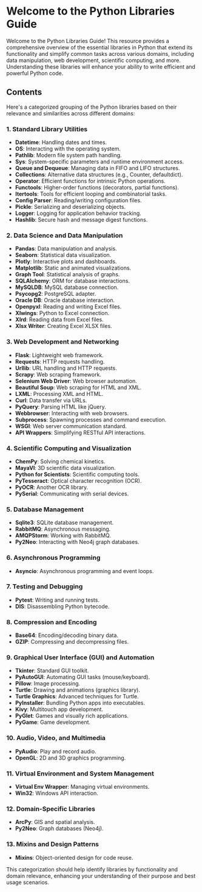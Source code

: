 # Welcome to the Python Libraries Guide

Welcome to the Python Libraries Guide! This resource provides a comprehensive overview of the essential libraries in Python that extend its functionality and simplify common tasks across various domains, including data manipulation, web development, scientific computing, and more. Understanding these libraries will enhance your ability to write efficient and powerful Python code.

## Contents

Here's a categorized grouping of the Python libraries based on their relevance and similarities across different domains:

### 1. **Standard Library Utilities**
- **Datetime**: Handling dates and times.
- **OS**: Interacting with the operating system.
- **Pathlib**: Modern file system path handling.
- **Sys**: System-specific parameters and runtime environment access.
- **Queue and Dequeue**: Managing data in FIFO and LIFO structures.
- **Collections**: Alternative data structures (e.g., Counter, defaultdict).
- **Operator**: Efficient functions for intrinsic Python operations.
- **Functools**: Higher-order functions (decorators, partial functions).
- **Itertools**: Tools for efficient looping and combinatorial tasks.
- **Config Parser**: Reading/writing configuration files.
- **Pickle**: Serializing and deserializing objects.
- **Logger**: Logging for application behavior tracking.
- **Hashlib**: Secure hash and message digest functions.

### 2. **Data Science and Data Manipulation**
- **Pandas**: Data manipulation and analysis.
- **Seaborn**: Statistical data visualization.
- **Plotly**: Interactive plots and dashboards.
- **Matplotlib**: Static and animated visualizations.
- **Graph Tool**: Statistical analysis of graphs.
- **SQLAlchemy**: ORM for database interactions.
- **MySQLDB**: MySQL database connection.
- **Psycopg2**: PostgreSQL adapter.
- **Oracle DB**: Oracle database interaction.
- **Openpyxl**: Reading and writing Excel files.
- **Xlwings**: Python to Excel connection.
- **Xlrd**: Reading data from Excel files.
- **Xlsx Writer**: Creating Excel XLSX files.

### 3. **Web Development and Networking**
- **Flask**: Lightweight web framework.
- **Requests**: HTTP requests handling.
- **Urllib**: URL handling and HTTP requests.
- **Scrapy**: Web scraping framework.
- **Selenium Web Driver**: Web browser automation.
- **Beautiful Soup**: Web scraping for HTML and XML.
- **LXML**: Processing XML and HTML.
- **Curl**: Data transfer via URLs.
- **PyQuery**: Parsing HTML like jQuery.
- **Webbrowser**: Interacting with web browsers.
- **Subprocess**: Spawning processes and command execution.
- **WSGI**: Web server communication standard.
- **API Wrappers**: Simplifying RESTful API interactions.

### 4. **Scientific Computing and Visualization**
- **ChemPy**: Solving chemical kinetics.
- **MayaVI**: 3D scientific data visualization.
- **Python for Scientists**: Scientific computing tools.
- **PyTesseract**: Optical character recognition (OCR).
- **PyOCR**: Another OCR library.
- **PySerial**: Communicating with serial devices.

### 5. **Database Management**
- **Sqlite3**: SQLite database management.
- **RabbitMQ**: Asynchronous messaging.
- **AMQPStorm**: Working with RabbitMQ.
- **Py2Neo**: Interacting with Neo4j graph databases.

### 6. **Asynchronous Programming**
- **Asyncio**: Asynchronous programming and event loops.

### 7. **Testing and Debugging**
- **Pytest**: Writing and running tests.
- **DIS**: Disassembling Python bytecode.

### 8. **Compression and Encoding**
- **Base64**: Encoding/decoding binary data.
- **GZIP**: Compressing and decompressing files.

### 9. **Graphical User Interface (GUI) and Automation**
- **Tkinter**: Standard GUI toolkit.
- **PyAutoGUI**: Automating GUI tasks (mouse/keyboard).
- **Pillow**: Image processing.
- **Turtle**: Drawing and animations (graphics library).
- **Turtle Graphics**: Advanced techniques for Turtle.
- **PyInstaller**: Bundling Python apps into executables.
- **Kivy**: Multitouch app development.
- **PyGlet**: Games and visually rich applications.
- **PyGame**: Game development.

### 10. **Audio, Video, and Multimedia**
- **PyAudio**: Play and record audio.
- **OpenGL**: 2D and 3D graphics programming.

### 11. **Virtual Environment and System Management**
- **Virtual Env Wrapper**: Managing virtual environments.
- **Win32**: Windows API interaction.
  
### 12. **Domain-Specific Libraries**
- **ArcPy**: GIS and spatial analysis.
- **Py2Neo**: Graph databases (Neo4j).
  
### 13. **Mixins and Design Patterns**
- **Mixins**: Object-oriented design for code reuse.

This categorization should help identify libraries by functionality and domain relevance, enhancing your understanding of their purpose and best usage scenarios.